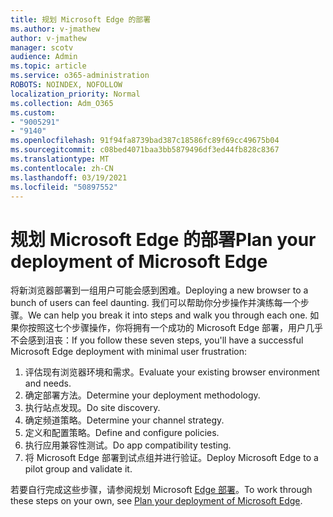 ```yaml
---
title: 规划 Microsoft Edge 的部署
ms.author: v-jmathew
author: v-jmathew
manager: scotv
audience: Admin
ms.topic: article
ms.service: o365-administration
ROBOTS: NOINDEX, NOFOLLOW
localization_priority: Normal
ms.collection: Adm_O365
ms.custom:
- "9005291"
- "9140"
ms.openlocfilehash: 91f94fa8739bad387c18586fc89f69cc49675b04
ms.sourcegitcommit: c08bed4071baa3bb5879496df3ed44fb828c8367
ms.translationtype: MT
ms.contentlocale: zh-CN
ms.lasthandoff: 03/19/2021
ms.locfileid: "50897552"
---
```

# <a name="plan-your-deployment-of-microsoft-edge"></a><span data-ttu-id="22a0a-102">规划 Microsoft Edge 的部署</span><span class="sxs-lookup"><span data-stu-id="22a0a-102">Plan your deployment of Microsoft Edge</span></span>

<span data-ttu-id="22a0a-103">将新浏览器部署到一组用户可能会感到困难。</span><span class="sxs-lookup"><span data-stu-id="22a0a-103">Deploying a new browser to a bunch of users can feel daunting.</span></span> <span data-ttu-id="22a0a-104">我们可以帮助你分步操作并演练每一个步骤。</span><span class="sxs-lookup"><span data-stu-id="22a0a-104">We can help you break it into steps and walk you through each one.</span></span> <span data-ttu-id="22a0a-105">如果你按照这七个步骤操作，你将拥有一个成功的 Microsoft Edge 部署，用户几乎不会感到沮丧：</span><span class="sxs-lookup"><span data-stu-id="22a0a-105">If you follow these seven steps, you'll have a successful Microsoft Edge deployment with minimal user frustration:</span></span>

1. <span data-ttu-id="22a0a-106">评估现有浏览器环境和需求。</span><span class="sxs-lookup"><span data-stu-id="22a0a-106">Evaluate your existing browser environment and needs.</span></span>
2. <span data-ttu-id="22a0a-107">确定部署方法。</span><span class="sxs-lookup"><span data-stu-id="22a0a-107">Determine your deployment methodology.</span></span>
3. <span data-ttu-id="22a0a-108">执行站点发现。</span><span class="sxs-lookup"><span data-stu-id="22a0a-108">Do site discovery.</span></span>
4. <span data-ttu-id="22a0a-109">确定频道策略。</span><span class="sxs-lookup"><span data-stu-id="22a0a-109">Determine your channel strategy.</span></span>
5. <span data-ttu-id="22a0a-110">定义和配置策略。</span><span class="sxs-lookup"><span data-stu-id="22a0a-110">Define and configure policies.</span></span>
6. <span data-ttu-id="22a0a-111">执行应用兼容性测试。</span><span class="sxs-lookup"><span data-stu-id="22a0a-111">Do app compatibility testing.</span></span>
7. <span data-ttu-id="22a0a-112">将 Microsoft Edge 部署到试点组并进行验证。</span><span class="sxs-lookup"><span data-stu-id="22a0a-112">Deploy Microsoft Edge to a pilot group and validate it.</span></span>

<span data-ttu-id="22a0a-113">若要自行完成这些步骤，请参阅规划 Microsoft [Edge 部署](https://go.microsoft.com/fwlink/?linkid=2129990)。</span><span class="sxs-lookup"><span data-stu-id="22a0a-113">To work through these steps on your own, see [Plan your deployment of Microsoft Edge](https://go.microsoft.com/fwlink/?linkid=2129990).</span></span>
